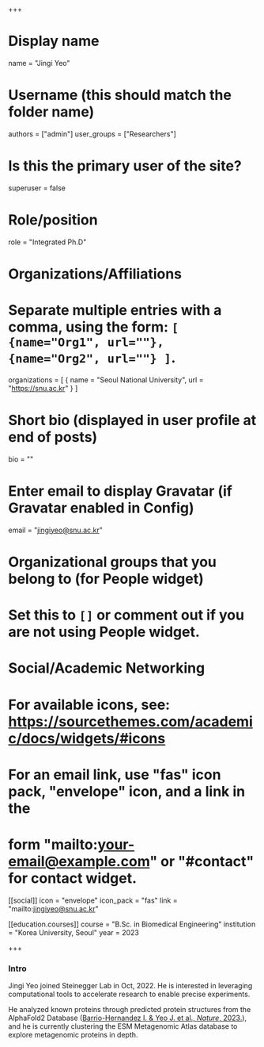 +++

# Display name
name = "Jingi Yeo"

# Username (this should match the folder name)
authors = ["admin"]
user_groups = ["Researchers"]
# Is this the primary user of the site?
superuser = false

# Role/position
role = "Integrated Ph.D"

# Organizations/Affiliations
#   Separate multiple entries with a comma, using the form: `[ {name="Org1", url=""}, {name="Org2", url=""} ]`.
organizations = [ { name = "Seoul National University", url = "https://snu.ac.kr" } ]

# Short bio (displayed in user profile at end of posts)
bio = ""

# Enter email to display Gravatar (if Gravatar enabled in Config)
email = "jingiyeo@snu.ac.kr"


# Organizational groups that you belong to (for People widget)
#   Set this to `[]` or comment out if you are not using People widget.


# Social/Academic Networking
# For available icons, see: https://sourcethemes.com/academic/docs/widgets/#icons
#   For an email link, use "fas" icon pack, "envelope" icon, and a link in the
#   form "mailto:your-email@example.com" or "#contact" for contact widget.

[[social]]
  icon = "envelope"
  icon_pack = "fas"
  link = "mailto:jingiyeo@snu.ac.kr"
  
[[education.courses]]
  course = "B.Sc. in Biomedical Engineering"
  institution = "Korea University, Seoul"
  year = 2023

+++

### Intro
Jingi Yeo joined Steinegger Lab in Oct, 2022.
He is interested in leveraging computational tools to accelerate research to enable precise experiments.

He analyzed known proteins through predicted protein structures from the AlphaFold2 Database ([Barrio-Hernandez I. & Yeo J. et al., <i>Nature</i>, 2023.](https://www.nature.com/articles/s41586-023-06510-w)), and he is currently clustering the ESM Metagenomic Atlas database to explore metagenomic proteins in depth.